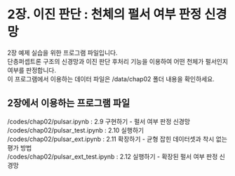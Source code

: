 # 2장. 이진 판단 : 천체의 펄서 여부 판정 신경망
2장 예제 실습을 위한 프로그램 파일입니다.<br/>
단층퍼셉트론 구조의 신경망과 이진 판단 후처리 기능을 이용하여 어떤 천체가 펄서인지 여부를 판정합니다.<br/>
이 프로그램에서 이용하는 데이터 파일은 /data/chap02 폴더 내용을 확인하세요.

## 2장에서 이용하는 프로그램 파일
/codes/chap02/pulsar.ipynb : 2.9 구현하기 - 펄서 여부 판정 신경망<br/>
/codes/chap02/pulsar_test.ipynb : 2.10 실행하기<br/>
/codes/chap02/pulsar_ext.ipynb : 2.11 확장하기 - 균형 잡힌 데이터셋과 착시 없는 평가 방법<br/>
/codes/chap02/pulsar_ext_test.ipynb : 2.12 실행하기 - 확장된 펄서 여부 판정 신경망
